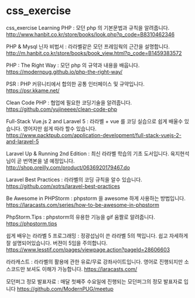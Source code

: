 # css_exercise
css_exercise
Learning PHP : 모던 php 의 기본문법과 규칙을 알려줍니다.
http://www.hanbit.co.kr/store/books/look.php?p_code=B8310462346

PHP & Mysql 닌자 비법서 : 라라벨같은 모던 프레임웍의 근간을 설명합니다. 
http://m.hanbit.co.kr/store/books/book_view.html?p_code=B1459383572

PHP : The Right Way : 모던 php 의 규약과 내용을 배웁니다.
https://modernpug.github.io/php-the-right-way/

PSR : PHP 커뮤니티에서 합의한 공통 인터페이스 및 규약입니다.
https://psr.kkame.net/

Clean Code PHP : 협업에 필요한 코딩기술을 알려줍니다.
https://github.com/yujineeee/clean-code-php 

Full-Stack Vue.js 2 and Laravel 5 : 라라벨 + vue 를 코딩 실습으로 쉽게 배울수 있습니다. 영어지만 쉽게 따라 할수 있습니다.
https://www.packtpub.com/application-development/full-stack-vuejs-2-and-laravel-5

Laravel Up & Running 2nd Edition : 최신 라라벨 학습의 기초 도서입니다. 육지현석님이 곧 번역본을 낼 예정입니다.
http://shop.oreilly.com/product/0636920179467.do

Laravel Best Practices : 라라벨의 코딩 규칙을 알수 있습니다.
https://github.com/xotrs/laravel-best-practices 

Be Awesome in PHPStorm : phpstorm 을 awesome 하게 사용하는 방법입니다.
https://laracasts.com/series/how-to-be-awesome-in-phpstorm

PhpStorm.Tips : phpstorm의 유용한 기능을 gif 움짤로 알려줍니다.
https://phpstorm.tips

쉽게 배우는 라라벨 5 프로그래밍 : 정광섭님이 쓴 라라벨 5의 책입니다. 쉽고 자세하게 잘 설명되어있습니다. 버젼이 5임을 주의합니다.
https://www.lesstif.com/pages/viewpage.action?pageId=28606603

라라캐스트 : 라라벨의 활용에 관한 유료/무료 강좌사이트입니다. 영어로 진행되지만 소스코드만 보셔도 이해가 가능합니다.
https://laracasts.com/

모던퍼그 정모 발표자료 : 매달 첫째주 수요일에 진행되는 모던퍼그의 정모 발표자료 입니다
https://github.com/ModernPUG/meetup
